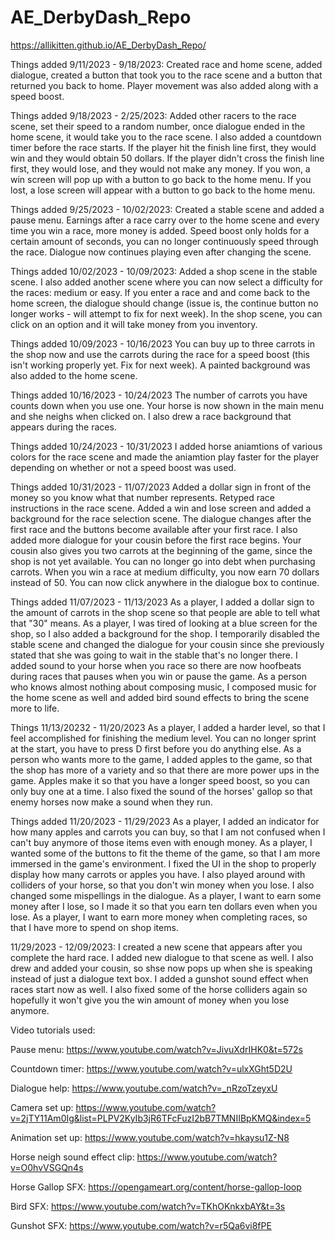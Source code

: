 # AE_DerbyDash_Repo

https://allikitten.github.io/AE_DerbyDash_Repo/
 
Things added 9/11/2023 - 9/18/2023:
Created race and home scene, added dialogue, created a button that took you to the race scene and a button that returned you back to home. Player movement was also added along with a speed boost.

Things added 9/18/2023 - 2/25/2023:
Added other racers to the race scene, set their speed to a random number, once dialogue ended in the home scene, it would take you to the race scene. I also added a countdown timer before the race starts. If the player hit the finish line first, they would win and they would obtain 50 dollars. If the player didn't cross the finish line first, they would lose, and they would not make any money. If you won, a win screen will pop up with a button to go back to the home menu. If you lost, a lose screen will appear with a button to go back to the home menu.

Things added 9/25/2023 - 10/02/2023:
Created a stable scene and added a pause menu. Earnings after a race carry over to the home scene and every time you win a race, more money is added. Speed boost only holds for a certain amount of seconds, you can no longer continuously speed through the race. Dialogue now continues playing even after changing the scene.

Things added 10/02/2023 - 10/09/2023:
Added a shop scene in the stable scene. I also added another scene where you can now select a difficulty for the races: medium or easy. If you enter a race and and come back to the home screen, the dialogue should change (issue is, the continue button no longer works - will attempt to fix for next week). In the shop scene, you can click on an option and it will take money from you inventory.

Things added 10/09/2023 - 10/16/2023
You can buy up to three carrots in the shop now and use the carrots during the race for a speed boost (this isn't working properly yet. Fix for next week). A painted background was also added to the home scene. 

Things added 10/16/2023 - 10/24/2023
The number of carrots you have counts down when you use one. Your horse is now shown in the main menu and she neighs when clicked on. I also drew a race background that appears during the races.

Things added 10/24/2023 - 10/31/2023
I added horse aniamtions of various colors for the race scene and made the aniamtion play faster for the player depending on whether or not a speed boost was used.

Things added 10/31/2023 - 11/07/2023
Added a dollar sign in front of the money so you know what that number represents. Retyped race instructions in the race scene. Added a win and lose screen and added a background for the race selection scene. The dialogue changes after the first race and the buttons become available after your first race. I also added more dialogue for your cousin before the first race begins. Your cousin also gives you two carrots at the beginning of the game, since the shop is not yet available. You can no longer go into debt when purchasing carrots. When you win a race at medium difficulty, you now earn 70 dollars instead of 50. You can now click anywhere in the dialogue box to continue.

Things added 11/07/2023 - 11/13/2023
As a player, I added a dollar sign to the amount of carrots in the shop scene so that people are able to tell what that "30" means. As a player, I was tired of looking at a blue screen for the shop, so I also added a background for the shop. I temporarily disabled the stable scene and changed the dialogue for your cousin since she previously stated that she was going to wait in the stable that's no longer there. I added sound to your horse when you race so there are now hoofbeats during races that pauses when you win or pause the game. As a person who knows almost nothing about composing music, I composed music for the home scene as well and added bird sound effects to bring the scene more to life. 

Things 11/13/20232 - 11/20/2023
As a player, I added a harder level, so that I feel accomplished for finishing the medium level. You can no longer sprint at the start, you have to press D first before you do anything else. As a person who wants more to the game, I added apples to the game, so that the shop has more of a variety and so that there are more power ups in the game. Apples make it so that you have a longer speed boost, so you can only buy one at a time. I also fixed the sound of the horses' gallop so that enemy horses now make a sound when they run.

Things added 11/20/2023 - 11/29/2023
As a player, I added an indicator for how many apples and carrots you can buy, so that I am not confused when I can't buy anymore of those items even with enough money. As a player, I wanted some of the buttons to fit the theme of the game, so that I am more immersed in the game's environment. I fixed the UI in the shop to properly display how many carrots or apples you have. I also played around with colliders of your horse, so that you don't win money when you lose. I also changed some mispellings in the dialogue. As a player, I want to earn some money after I lose, so I made it so that you earn ten dollars even when you lose. As a player, I want to earn more money when completing races, so that I have more to spend on shop items.

11/29/2023 - 12/09/2023:
I created a new scene that appears after you complete the hard race. I added new dialogue to that scene as well. I also drew and added your cousin, so shse now pops up when she is speaking instead of just a dialogue text box. I added a gunshot sound effect when races start now as well. I also fixed some of the horse colliders again so hopefully it won't give you the win amount of money when you lose anymore.

Video tutorials used:

Pause menu: https://www.youtube.com/watch?v=JivuXdrIHK0&t=572s

Countdown timer: https://www.youtube.com/watch?v=ulxXGht5D2U

Dialogue help: https://www.youtube.com/watch?v=_nRzoTzeyxU

Camera set up: https://www.youtube.com/watch?v=2jTY11Am0Ig&list=PLPV2KyIb3jR6TFcFuzI2bB7TMNIIBpKMQ&index=5

Animation set up: https://www.youtube.com/watch?v=hkaysu1Z-N8

Horse neigh sound effect clip: https://www.youtube.com/watch?v=O0hvVSGQn4s

Horse Gallop SFX: https://opengameart.org/content/horse-gallop-loop

Bird SFX: https://www.youtube.com/watch?v=TKhOKnkxbAY&t=3s

Gunshot SFX: https://www.youtube.com/watch?v=r5Qa6vi8fPE

